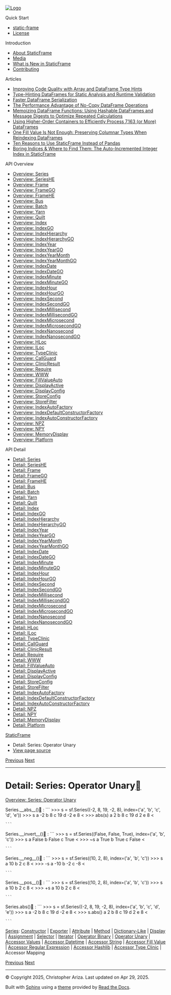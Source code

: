 [![Logo](../_static/sf-logo-web_icon-small.png)](../index.md)

Quick Start

* [static-frame](../readme.md)
* [License](../license.md)

Introduction

* [About StaticFrame](../intro.md)
* [Media](../intro.html#media)
* [What is New in StaticFrame](../new.md)
* [Contributing](../contributing.md)

Articles

* [Improving Code Quality with Array and DataFrame Type Hints](../articles/guard.md)
* [Type-Hinting DataFrames for Static Analysis and Runtime Validation](../articles/ftyping.md)
* [Faster DataFrame Serialization](../articles/serialize.md)
* [The Performance Advantage of No-Copy DataFrame Operations](../articles/no_copy.md)
* [Memoizing DataFrame Functions: Using Hashable DataFrames and Message Digests to Optimize Repeated Calculations](../articles/hash.md)
* [Using Higher-Order Containers to Efficiently Process 7,163 (or More) DataFrames](../articles/uhoc.md)
* [One Fill Value Is Not Enough: Preserving Columnar Types When Reindexing DataFrames](../articles/fill_value.md)
* [Ten Reasons to Use StaticFrame Instead of Pandas](../articles/upgrade.md)
* [Boring Indices & Where to Find Them: The Auto-Incremented Integer Index in StaticFrame](../articles/aiii.md)

API Overview

* [Overview: Series](../api_overview/series.md)
* [Overview: SeriesHE](../api_overview/series_he.md)
* [Overview: Frame](../api_overview/frame.md)
* [Overview: FrameGO](../api_overview/frame_go.md)
* [Overview: FrameHE](../api_overview/frame_he.md)
* [Overview: Bus](../api_overview/bus.md)
* [Overview: Batch](../api_overview/batch.md)
* [Overview: Yarn](../api_overview/yarn.md)
* [Overview: Quilt](../api_overview/quilt.md)
* [Overview: Index](../api_overview/index.md)
* [Overview: IndexGO](../api_overview/index_go.md)
* [Overview: IndexHierarchy](../api_overview/index_hierarchy.md)
* [Overview: IndexHierarchyGO](../api_overview/index_hierarchy_go.md)
* [Overview: IndexYear](../api_overview/index_year.md)
* [Overview: IndexYearGO](../api_overview/index_year_go.md)
* [Overview: IndexYearMonth](../api_overview/index_year_month.md)
* [Overview: IndexYearMonthGO](../api_overview/index_year_month_go.md)
* [Overview: IndexDate](../api_overview/index_date.md)
* [Overview: IndexDateGO](../api_overview/index_date_go.md)
* [Overview: IndexMinute](../api_overview/index_minute.md)
* [Overview: IndexMinuteGO](../api_overview/index_minute_go.md)
* [Overview: IndexHour](../api_overview/index_hour.md)
* [Overview: IndexHourGO](../api_overview/index_hour_go.md)
* [Overview: IndexSecond](../api_overview/index_second.md)
* [Overview: IndexSecondGO](../api_overview/index_second_go.md)
* [Overview: IndexMillisecond](../api_overview/index_millisecond.md)
* [Overview: IndexMillisecondGO](../api_overview/index_millisecond_go.md)
* [Overview: IndexMicrosecond](../api_overview/index_microsecond.md)
* [Overview: IndexMicrosecondGO](../api_overview/index_microsecond_go.md)
* [Overview: IndexNanosecond](../api_overview/index_nanosecond.md)
* [Overview: IndexNanosecondGO](../api_overview/index_nanosecond_go.md)
* [Overview: HLoc](../api_overview/hloc.md)
* [Overview: ILoc](../api_overview/iloc.md)
* [Overview: TypeClinic](../api_overview/type_clinic.md)
* [Overview: CallGuard](../api_overview/call_guard.md)
* [Overview: ClinicResult](../api_overview/clinic_result.md)
* [Overview: Require](../api_overview/require.md)
* [Overview: WWW](../api_overview/www.md)
* [Overview: FillValueAuto](../api_overview/fill_value_auto.md)
* [Overview: DisplayActive](../api_overview/display_active.md)
* [Overview: DisplayConfig](../api_overview/display_config.md)
* [Overview: StoreConfig](../api_overview/store_config.md)
* [Overview: StoreFilter](../api_overview/store_filter.md)
* [Overview: IndexAutoFactory](../api_overview/index_auto_factory.md)
* [Overview: IndexDefaultConstructorFactory](../api_overview/index_default_constructor_factory.md)
* [Overview: IndexAutoConstructorFactory](../api_overview/index_auto_constructor_factory.md)
* [Overview: NPZ](../api_overview/npz.md)
* [Overview: NPY](../api_overview/npy.md)
* [Overview: MemoryDisplay](../api_overview/memory_display.md)
* [Overview: Platform](../api_overview/platform.md)

API Detail

* [Detail: Series](series.md)
* [Detail: SeriesHE](series_he.md)
* [Detail: Frame](frame.md)
* [Detail: FrameGO](frame_go.md)
* [Detail: FrameHE](frame_he.md)
* [Detail: Bus](bus.md)
* [Detail: Batch](batch.md)
* [Detail: Yarn](yarn.md)
* [Detail: Quilt](quilt.md)
* [Detail: Index](index.md)
* [Detail: IndexGO](index_go.md)
* [Detail: IndexHierarchy](index_hierarchy.md)
* [Detail: IndexHierarchyGO](index_hierarchy_go.md)
* [Detail: IndexYear](index_year.md)
* [Detail: IndexYearGO](index_year_go.md)
* [Detail: IndexYearMonth](index_year_month.md)
* [Detail: IndexYearMonthGO](index_year_month_go.md)
* [Detail: IndexDate](index_date.md)
* [Detail: IndexDateGO](index_date_go.md)
* [Detail: IndexMinute](index_minute.md)
* [Detail: IndexMinuteGO](index_minute_go.md)
* [Detail: IndexHour](index_hour.md)
* [Detail: IndexHourGO](index_hour_go.md)
* [Detail: IndexSecond](index_second.md)
* [Detail: IndexSecondGO](index_second_go.md)
* [Detail: IndexMillisecond](index_millisecond.md)
* [Detail: IndexMillisecondGO](index_millisecond_go.md)
* [Detail: IndexMicrosecond](index_microsecond.md)
* [Detail: IndexMicrosecondGO](index_microsecond_go.md)
* [Detail: IndexNanosecond](index_nanosecond.md)
* [Detail: IndexNanosecondGO](index_nanosecond_go.md)
* [Detail: HLoc](hloc.md)
* [Detail: ILoc](iloc.md)
* [Detail: TypeClinic](type_clinic.md)
* [Detail: CallGuard](call_guard.md)
* [Detail: ClinicResult](clinic_result.md)
* [Detail: Require](require.md)
* [Detail: WWW](www.md)
* [Detail: FillValueAuto](fill_value_auto.md)
* [Detail: DisplayActive](display_active.md)
* [Detail: DisplayConfig](display_config.md)
* [Detail: StoreConfig](store_config.md)
* [Detail: StoreFilter](store_filter.md)
* [Detail: IndexAutoFactory](index_auto_factory.md)
* [Detail: IndexDefaultConstructorFactory](index_default_constructor_factory.md)
* [Detail: IndexAutoConstructorFactory](index_auto_constructor_factory.md)
* [Detail: NPZ](npz.md)
* [Detail: NPY](npy.md)
* [Detail: MemoryDisplay](memory_display.md)
* [Detail: Platform](platform.md)

[StaticFrame](../index.md)

* Detail: Series: Operator Unary
* [View page source](../_sources/api_detail/series-operator_unary.rst.txt)

[Previous](series-operator_binary.html "Detail: Series: Operator Binary")
[Next](series-accessor_values.html "Detail: Series: Accessor Values")

---

# Detail: Series: Operator Unary[](#detail-series-operator-unary "Link to this heading")

[Overview: Series: Operator Unary](../api_overview/series-operator_unary.html#api-overview-series-operator-unary)

Series.\_\_abs\_\_()[](#static_frame.Series.__abs__ "Link to this definition")
:   ```
    >>> s = sf.Series((-2, 8, 19, -2, 8), index=('a', 'b', 'c', 'd', 'e'))
    >>> s
    <Series>
    <Index>
    a        -2
    b        8
    c        19
    d        -2
    e        8
    <<U1>    <int64>
    >>> abs(s)
    <Series>
    <Index>
    a        2
    b        8
    c        19
    d        2
    e        8
    <<U1>    <int64>

    ```

Series.\_\_invert\_\_()[](#static_frame.Series.__invert__ "Link to this definition")
:   ```
    >>> s = sf.Series((False, False, True), index=('a', 'b', 'c'))
    >>> s
    <Series>
    <Index>
    a        False
    b        False
    c        True
    <<U1>    <bool>
    >>> ~s
    <Series>
    <Index>
    a        True
    b        True
    c        False
    <<U1>    <bool>

    ```

Series.\_\_neg\_\_()[](#static_frame.Series.__neg__ "Link to this definition")
:   ```
    >>> s = sf.Series((10, 2, 8), index=('a', 'b', 'c'))
    >>> s
    <Series>
    <Index>
    a        10
    b        2
    c        8
    <<U1>    <int64>
    >>> -s
    <Series>
    <Index>
    a        -10
    b        -2
    c        -8
    <<U1>    <int64>

    ```

Series.\_\_pos\_\_()[](#static_frame.Series.__pos__ "Link to this definition")
:   ```
    >>> s = sf.Series((10, 2, 8), index=('a', 'b', 'c'))
    >>> s
    <Series>
    <Index>
    a        10
    b        2
    c        8
    <<U1>    <int64>
    >>> +s
    <Series>
    <Index>
    a        10
    b        2
    c        8
    <<U1>    <int64>

    ```

Series.abs()[](#static_frame.Series.abs "Link to this definition")
:   ```
    >>> s = sf.Series((-2, 8, 19, -2, 8), index=('a', 'b', 'c', 'd', 'e'))
    >>> s
    <Series>
    <Index>
    a        -2
    b        8
    c        19
    d        -2
    e        8
    <<U1>    <int64>
    >>> s.abs()
    <Series>
    <Index>
    a        2
    b        8
    c        19
    d        2
    e        8
    <<U1>    <int64>

    ```

[Series](series.html#api-detail-series): [Constructor](series-constructor.html#api-detail-series-constructor) | [Exporter](series-exporter.html#api-detail-series-exporter) | [Attribute](series-attribute.html#api-detail-series-attribute) | [Method](series-method.html#api-detail-series-method) | [Dictionary-Like](series-dictionary_like.html#api-detail-series-dictionary-like) | [Display](series-display.html#api-detail-series-display) | [Assignment](series-assignment.html#api-detail-series-assignment) | [Selector](series-selector.html#api-detail-series-selector) | [Iterator](series-iterator.html#api-detail-series-iterator) | [Operator Binary](series-operator_binary.html#api-detail-series-operator-binary) | [Operator Unary](#api-detail-series-operator-unary) | [Accessor Values](series-accessor_values.html#api-detail-series-accessor-values) | [Accessor Datetime](series-accessor_datetime.html#api-detail-series-accessor-datetime) | [Accessor String](series-accessor_string.html#api-detail-series-accessor-string) | [Accessor Fill Value](series-accessor_fill_value.html#api-detail-series-accessor-fill-value) | [Accessor Regular Expression](series-accessor_regular_expression.html#api-detail-series-accessor-regular-expression) | [Accessor Hashlib](series-accessor_hashlib.html#api-detail-series-accessor-hashlib) | [Accessor Type Clinic](series-accessor_type_clinic.html#api-detail-series-accessor-type-clinic) | Accessor Mapping

[Previous](series-operator_binary.html "Detail: Series: Operator Binary")
[Next](series-accessor_values.html "Detail: Series: Accessor Values")

---

© Copyright 2025, Christopher Ariza.
Last updated on Apr 29, 2025.

Built with [Sphinx](https://www.sphinx-doc.org/) using a
[theme](https://github.com/readthedocs/sphinx_rtd_theme)
provided by [Read the Docs](https://readthedocs.org).